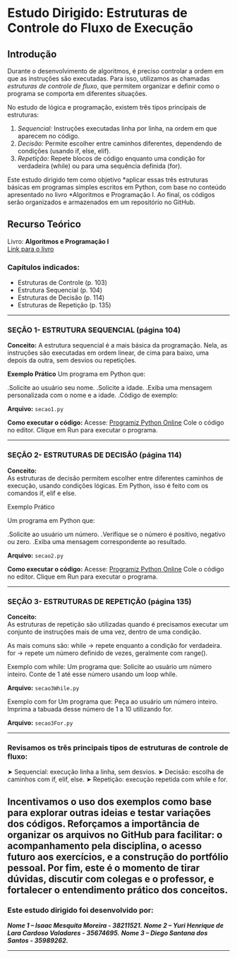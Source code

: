 # Estudo Dirigido: Estruturas de Controle do Fluxo de Execução

## Introdução

Durante o desenvolvimento de algoritmos, é preciso controlar a ordem em que as instruções são executadas. Para isso, utilizamos as chamadas *estruturas de controle de fluxo*, que permitem organizar e definir como o programa se comporta em diferentes situações.

No estudo de lógica e programação, existem três tipos principais de estruturas:

1. *Sequencial:* Instruções executadas linha por linha, na ordem em que aparecem no código.
2. *Decisão:* Permite escolher entre caminhos diferentes, dependendo de condições (usando if, else, elif).
3. *Repetição:* Repete blocos de código enquanto uma condição for verdadeira (while) ou para uma sequência definida (for).

Este estudo dirigido tem como objetivo *aplicar essas três estruturas básicas em programas simples escritos em Python, com base no conteúdo apresentado no livro *Algoritmos e Programação I. Ao final, os códigos serão organizados e armazenados em um repositório no GitHub.

## Recurso Teórico
Livro: **Algoritmos e Programação I**  
[Link para o livro](https://educapes.capes.gov.br/bitstream/capes/176223/2/Algoritmos%20e%20Programa%C3%A7%C3%A3o%20I%20EBOOK.pdf)

### Capítulos indicados:
- Estruturas de Controle (p. 103)
- Estrutura Sequencial (p. 104)
- Estruturas de Decisão (p. 114)
- Estruturas de Repetição (p. 135)

---

### SEÇÃO 1- ESTRUTURA SEQUENCIAL (página 104)
**Conceito:**
A estrutura sequencial é a mais básica da programação. Nela, as instruções são executadas em ordem linear, de cima para baixo, uma depois da outra, sem desvios ou repetições.

**Exemplo Prático**
Um programa em Python que:

.Solicite ao usuário seu nome.
.Solicite a idade.
.Exiba uma mensagem personalizada com o nome e a idade.
.Código de exemplo:

**Arquivo:** `secao1.py`

**Como executar o código:**
Acesse: [Programiz Python Online](https://www.programiz.com/python-programming/online-compiler/)
Cole o código no editor.
Clique em Run para executar o programa.



---

### SEÇÃO 2- ESTRUTURAS DE DECISÃO (página 114)

**Conceito:**  
As estruturas de decisão permitem escolher entre diferentes caminhos de execução, usando condições lógicas. Em Python, isso é feito com os comandos if, elif e else.



Exemplo Prático

Um programa em Python que:

.Solicite ao usuário um número.
.Verifique se o número é positivo, negativo ou zero.
.Exiba uma mensagem correspondente ao resultado.

**Arquivo:** `secao2.py`

**Como executar o código:**
Acesse: [Programiz Python Online](https://www.programiz.com/python-programming/online-compiler/)
Cole o código no editor.
Clique em Run para executar o programa.

---

### SEÇÃO 3- ESTRUTURAS DE REPETIÇÃO (página 135)

**Conceito:**  
As estruturas de repetição são utilizadas quando é precisamos executar um conjunto de instruções mais de uma vez, dentro de uma condição.

As mais comuns são:
while → repete enquanto a condição for verdadeira.
for → repete um número definido de vezes, geralmente com range().

Exemplo com while:
Um programa que:
Solicite ao usuário um número inteiro.
Conte de 1 até esse número usando um loop while.

**Arquivo:** `secao3While.py`

Exemplo com for
Um programa que:
Peça ao usuário um número inteiro.
Imprima a tabuada desse número de 1 a 10 utilizando for.

**Arquivo:** `secao3For.py`

---

### Revisamos os três principais tipos de estruturas de controle de fluxo:
➤ Sequencial: execução linha a linha, sem desvios.
➤ Decisão: escolha de caminhos com if, elif, else.
➤ Repetição: execução repetida com while e for.

Incentivamos o uso dos exemplos como base para explorar outras ideias e testar variações dos códigos.
Reforçamos a importância de organizar os arquivos no GitHub para facilitar:
o acompanhamento pela disciplina,
o acesso futuro aos exercícios,
e a construção do portfólio pessoal.
Por fim, este é o momento de tirar dúvidas, discutir com colegas e o professor, e fortalecer o entendimento prático dos conceitos.
---
### Este estudo dirigido foi desenvolvido por:

***Nome 1 – Isaac Mesquita Moreira - 38211521.***
***Nome 2 – Yuri Henrique de Lara Cardoso Valadares - 35674695.***
***Nome 3 – Diego Santana dos Santos - 35989262.***

---
